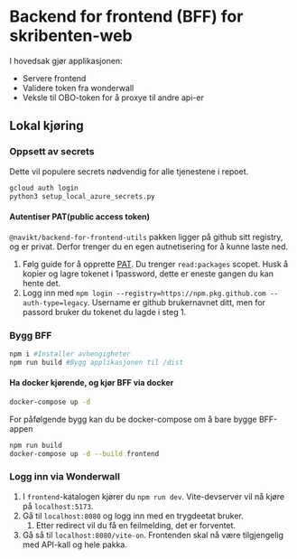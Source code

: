 # Backend for frontend (BFF) for skribenten-web

I hovedsak gjør applikasjonen:
* Servere frontend
* Validere token fra wonderwall
* Veksle til OBO-token for å proxye til andre api-er

## Lokal kjøring

### Oppsett av secrets
Dette vil populere secrets nødvendig for alle tjenestene i repoet.
```bash
gcloud auth login
python3 setup_local_azure_secrets.py
```

#### Autentiser PAT(public access token)

`@navikt/backend-for-frontend-utils` pakken ligger på github sitt registry, og er privat. Derfor trenger du en egen autnetisering for å kunne laste ned.

1. Følg guide for å opprette [PAT](https://docs.github.com/en/authentication/keeping-your-account-and-data-secure/managing-your-personal-access-tokens#creating-a-personal-access-token-classic). Du trenger `read:packages` scopet. Husk å kopier og lagre tokenet i 1password, dette er eneste gangen du kan hente det.
2. Logg inn med `npm login --registry=https://npm.pkg.github.com --auth-type=legacy`. Username er github brukernavnet ditt, men for passord bruker du tokenet du lagde i steg 1.

### Bygg BFF
```bash
npm i #Installer avhengigheter
npm run build #Bygg applikasjonen til /dist
```

#### Ha docker kjørende, og kjør BFF via docker
```bash
docker-compose up -d
```

For påfølgende bygg kan du be docker-compose om å bare bygge BFF-appen
```bash
npm run build
docker-compose up -d --build frontend
```

### Logg inn via Wonderwall
1. I `frontend`-katalogen kjører du `npm run dev`. Vite-devserver vil nå kjøre på `localhost:5173`.
2. Gå til `localhost:8080` og logg inn med en trygdeetat bruker.
   1. Etter redirect vil du få en feilmelding, det er forventet.
3. Gå så til `localhost:8080/vite-on`. Frontenden skal nå være tilgjengelig med API-kall og hele pakka.

